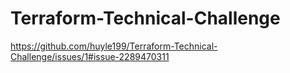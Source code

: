 # Terraform-Technical-Challenge

https://github.com/huyle199/Terraform-Technical-Challenge/issues/1#issue-2289470311
